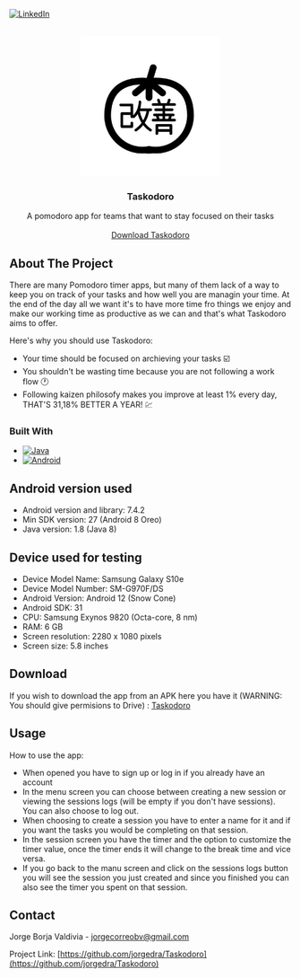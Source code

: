 
<a name="readme-top"></a>
[![LinkedIn][linkedin-shield]][linkedin-url]



<!-- PROJECT LOGO -->
<br />
<div align="center">
    <img src="app/src/main/res/drawable/logo_taskodoro.png" alt="Logo" width="250" height="250">
  </a>

  <h3 align="center">Taskodoro</h3>

  <p align="center">
    A pomodoro app for teams that want to stay focused on their tasks
    <br />
    <br />
    <a href="#download">Download Taskodoro</a>
  </p>
</div>

<!-- ABOUT THE PROJECT -->
## About The Project
There are many Pomodoro timer apps, but many of them lack of a way to keep you on track of your tasks and how well you are managin your time. At the end of the day all we want it's to have more time fro things we enjoy and make our working time as productive as we can and that's what Taskodoro aims to offer.

Here's why you should use Taskodoro:
* Your time should be focused on archieving your tasks :ballot_box_with_check:
* You shouldn't be wasting time because you are not following a work flow :clock1:
* Following kaizen philosofy makes you improve at least 1% every day, THAT'S 31,18% BETTER A YEAR! :chart:

### Built With

* [![Java][java.js]][Java-url]
* [![Android][Android.js]][Android-url]


## Android version used
- Android version and library: 7.4.2
- Min SDK version: 27 (Android 8 Oreo)
- Java version: 1.8 (Java 8)

## Device used for testing

- Device Model Name: Samsung Galaxy S10e
- Device Model Number: SM-G970F/DS
- Android Version: Android 12 (Snow Cone)
- Android SDK: 31
- CPU: Samsung Exynos 9820 (Octa-core, 8 nm)
- RAM: 6 GB
- Screen resolution: 2280 x 1080 pixels
- Screen size: 5.8 inches


## Download

If you wish to download the app from an APK here you have it (WARNING: You should give permisions to Drive) : [Taskodoro](https://drive.google.com/file/d/16py9IOQa6rmgjTt22tLecD_Z2_bnOpd9/view?usp=sharing)

<!-- USAGE EXAMPLES -->
## Usage

How to use the app:
  - When opened you have to sign up or log in if you already have an account
  - In the menu screen you can choose between creating a new session or viewing the sessions logs (will be empty if you don't have sessions). You can also choose to log out.
  - When choosing to create a session you have to enter a name for it and if you want the tasks you would be completing on that session.
  - In the session screen you have the timer and the option to customize the timer value, once the timer ends it will change to the break time and vice versa.
  - If you go back to the manu screen and click on the sessions logs button you will see the session you just created and since you finished you can also see the timer you spent on that session.
 
<!-- CONTACT -->
## Contact

Jorge Borja Valdivia - jorgecorreobv@gmail.com

Project Link: [https://github.com/jorgedra/Taskodoro](https://github.com/jorgedra/Taskodoro)


[linkedin-shield]: https://img.shields.io/badge/-LinkedIn-black.svg?style=for-the-badge&logo=linkedin&colorB=555
[linkedin-url]: https://www.linkedin.com/in/jorge-borja-valdivia-249651bb/
[Java.js]: https://img.shields.io/badge/Java-ED8B00?style=for-the-badge&logo=java&logoColor=white
[Java-url]: https://www.java.com/es/
[Android.js]: https://img.shields.io/badge/Android-3DDC84?style=for-the-badge&logo=android&logoColor=white
[Android-url]: https://developer.android.com/studio
